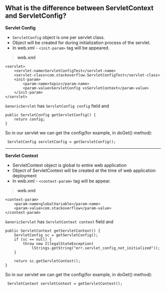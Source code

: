 ## What is the difference between ServletContext and ServletConfig?

**Servlet Config**  

 - `ServletConfig` object is one per servlet class.
 - Object will be created for during initialization process of the servlet.
 - In web.xml - `<init-param>` tag will be appeared.

> **web.xml**

    <servlet>
        <servlet-name>ServletConfigTest</servlet-name>
        <servlet-class>com.stackoverflow.ServletConfigTest</servlet-class>
        <init-param>
            <param-name>topic</param-name>
            <param-value>ServletConfig vsServletContext</param-value>
        </init-param>
    </servlet>

`GenericServlet` has `ServletConfig config` field and 

    public ServletConfig getServletConfig() {
    	return config;
    }

So in our servlet we can get the config(for example, in doGet() method):
   
     ServletConfig servletConfig = getServletConfig();


----------
**Servlet Context**

 - ServletContext object is global to entire web application
 - Object of ServletContext will be created at the time of web application deployment
 - In web.xml - `<context-param>` tag will be appear.

> **web.xml**

    <context-param>
        <param-name>globalVariable</param-name>
        <param-value>com.stackoverflow</param-value>
    </context-param>

`GenericServlet` has `ServletContext context` field and 

    public ServletContext getServletContext() {
        ServletConfig sc = getServletConfig();
        if (sc == null) {
            throw new IllegalStateException(
                lStrings.getString("err.servlet_config_not_initialized"));
        }
    
        return sc.getServletContext();
    }

So in our servlet we can get the config(for example, in doGet() method):
   
     ServletContext servletContext = getServletContext();